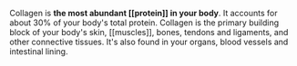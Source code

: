 Collagen is **the most abundant [[protein]] in your body**. It accounts for about 30% of your body's total protein. Collagen is the primary building block of your body's skin, [[muscles]], bones, tendons and ligaments, and other connective tissues. It's also found in your organs, blood vessels and intestinal lining.